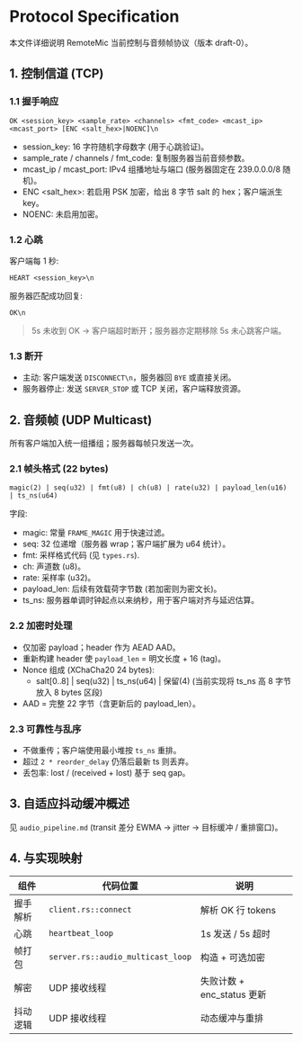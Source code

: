 # Protocol Specification

本文件详细说明 RemoteMic 当前控制与音频帧协议（版本 draft-0）。

## 1. 控制信道 (TCP)
### 1.1 握手响应
```
OK <session_key> <sample_rate> <channels> <fmt_code> <mcast_ip> <mcast_port> [ENC <salt_hex>|NOENC]\n
```
- session_key: 16 字符随机字母数字 (用于心跳验证)。
- sample_rate / channels / fmt_code: 复制服务器当前音频参数。
- mcast_ip / mcast_port: IPv4 组播地址与端口 (服务器固定在 239.0.0.0/8 随机)。
- ENC <salt_hex>: 若启用 PSK 加密，给出 8 字节 salt 的 hex；客户端派生 key。
- NOENC: 未启用加密。

### 1.2 心跳
客户端每 1 秒:
```
HEART <session_key>\n
```
服务器匹配成功回复:
```
OK\n
```
> 5s 未收到 OK -> 客户端超时断开；服务器亦定期移除 5s 未心跳客户端。

### 1.3 断开
- 主动: 客户端发送 `DISCONNECT\n`，服务器回 `BYE` 或直接关闭。
- 服务器停止: 发送 `SERVER_STOP` 或 TCP 关闭，客户端释放资源。

## 2. 音频帧 (UDP Multicast)
所有客户端加入统一组播组；服务器每帧只发送一次。

### 2.1 帧头格式 (22 bytes)
```
magic(2) | seq(u32) | fmt(u8) | ch(u8) | rate(u32) | payload_len(u16) | ts_ns(u64)
```
字段:
- magic: 常量 `FRAME_MAGIC` 用于快速过滤。
- seq: 32 位递增（服务器 wrap；客户端扩展为 u64 统计）。
- fmt: 采样格式代码 (见 `types.rs`).
- ch: 声道数 (u8)。
- rate: 采样率 (u32)。
- payload_len: 后续有效载荷字节数 (若加密则为密文长)。
- ts_ns: 服务器单调时钟起点以来纳秒，用于客户端对齐与延迟估算。

### 2.2 加密时处理
- 仅加密 payload；header 作为 AEAD AAD。
- 重新构建 header 使 `payload_len` = 明文长度 + 16 (tag)。
- Nonce 组成 (XChaCha20 24 bytes):
  - salt[0..8] | seq(u32) | ts_ns(u64) | 保留(4) (当前实现将 ts_ns 高 8 字节放入 8 bytes 区段)
- AAD = 完整 22 字节（含更新后的 payload_len）。

### 2.3 可靠性与乱序
- 不做重传；客户端使用最小堆按 `ts_ns` 重排。
- 超过 `2 * reorder_delay` 仍落后最新 ts 则丢弃。
- 丢包率: lost / (received + lost) 基于 seq gap。

## 3. 自适应抖动缓冲概述
见 `audio_pipeline.md` (transit 差分 EWMA -> jitter -> 目标缓冲 / 重排窗口)。

## 4. 与实现映射
| 组件 | 代码位置 | 说明 |
|------|----------|------|
| 握手解析 | `client.rs::connect` | 解析 OK 行 tokens |
| 心跳 | `heartbeat_loop` | 1s 发送 / 5s 超时 |
| 帧打包 | `server.rs::audio_multicast_loop` | 构造 + 可选加密 |
| 解密 | UDP 接收线程 | 失败计数 + enc_status 更新 |
| 抖动逻辑 | UDP 接收线程 | 动态缓冲与重排 |